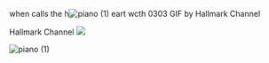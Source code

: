 when calls the h![piano (1)](https://github.com/user-attachments/assets/6074b2de-5fd2-4c8b-bf54-b34317cc9905)
eart wcth 0303 GIF by Hallmark Channel

Hallmark Channel
<img src= "https://media.giphy.com/media/MRH0QVSaWq3cbcnt5b/giphy.gif?cid=790b7611pt1rf1t8qpc9qzgx76i04awt0irwwpp51ztbl20d&ep=v1_gifs_search&rid=giphy.gif&ct=g"/>

![piano (1)](https://github.com/user-attachments/assets/f4695f33-1dfe-4045-879d-5ad8d9c54923)
